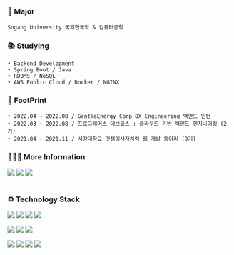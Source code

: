 <h3> 🌱 Major </h3>

    Sogang University 국제한국학 & 컴퓨터공학

<h3> 📚 Studying </h3>

    • Backend Development
    • Spring Boot / Java
    • RDBMS / NoSQL
    • AWS Public Cloud / Docker / NGINX

<h3> 🐾 FootPrint </h3>

    • 2022.04 ~ 2022.08 / GentleEnergy Corp DX Engineering 백엔드 인턴
    • 2022.03 ~ 2022.08 / 프로그래머스 데브코스 : 클라우드 기반 백엔드 엔지니어링 (2기)
    • 2021.04 ~ 2021.11 / 서강대학교 멋쟁이사자처럼 웹 개발 동아리 (9기)

<h3> 👩🏻‍💻 More Information </h3>

<a href="https://cat-tungsten-c56.notion.site/Sumi-Kim-d249f4170c484e0e9d8e42dbd989efd9"><img src="https://img.shields.io/badge/Notion-000000?style=flat-square&logo=Notion&logoColor=white&link=https://www.notion.so/Sumi-Kim-d52948749d2d40e5b27c16e539099ade"/></a>
<a href="https://agentsmith.tistory.com"><img src="https://img.shields.io/badge/Blog-0062AD?style=flat-square&logo=Tistory&logoColor=white&link=https://agentsmith.tistory.com"/></a>
<a href="mailto:sumikim323@naver.com"><img src="https://img.shields.io/badge/Email-03C75A?style=flat-square&logo=Naver&logoColor=white&link=https://blog.naver.com/sumikim323"/></a>
<br>
<br>
 
<h3> ⚙️ Technology Stack </h3>

<img src="https://img.shields.io/badge/C-005AF0?style=flat-square&logo=C&logoColor=white"/></a>
<img src="https://img.shields.io/badge/C++-5000B9?style=flat-square&logo=C%2B%2B&logoColor=white"/></a>
<img src="https://img.shields.io/badge/Python-3766AB?style=flat-square&logo=Python&logoColor=white"/></a>
<img src="https://img.shields.io/badge/Java-007396?style=flat-square&logo=Java&logoColor=white"/></a>

<img src="https://img.shields.io/badge/Spring-6DB33F?style=flat-square&logo=Spring&logoColor=white"/></a>
<img src="https://img.shields.io/badge/Django-B31B1B?style=flat-square&logo=Django&logoColor=white"/></a>
<img src="https://img.shields.io/badge/Flask-00087d?style=flat-square&logo=Flask&logoColor=white"/></a>

<img src="https://img.shields.io/badge/Mysql-4479A1?style=flat-square&logo=Mysql&logoColor=white"/></a>
<img src="https://img.shields.io/badge/Oracle-F80000?style=flat-square&logo=Oracle&logoColor=white"/></a>
<img src="https://img.shields.io/badge/AWS-232F3E?style=flat-square&logo=AmazonAWS&logoColor=white"/></a>
<img src="https://img.shields.io/badge/Docker-006eff?style=flat-square&logo=Docker&logoColor=white"/></a>

<!-- <h3> 🔥 Power up </h3>

[![Solved.ac Profile](http://mazassumnida.wtf/api/v2/generate_badge?boj=sumikim323)](https://solved.ac/sumikim323/)
![Anurag's GitHub stats](https://github-readme-stats.vercel.app/api?username=su-pernova&show_icons=true&include_all_commits=true&count_private=true) -->
